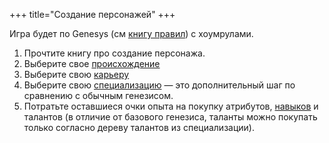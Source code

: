 +++
title="Создание персонажей"
+++

Игра будет по Genesys (см [книгу правил](https://honor-rpg.leotsarev.ru/files/genesys-rus.pdf)) с хоумрулами. 

1. Прочтите книгу про создание персонажа.
1. Выберите свое [происхождение](@/creating/background.md)
2. Выберите свою [карьеру](@/creating/career.md)
3. Выберите свою [специализацию](@/creating/spec.md) — это дополнительный шаг по сравнению с обычным генезисом.
4. Потратьте оставшиеся очки опыта на покупку атрибутов, [навыков](@/creating/skills.md) и талантов (в отличие от базового генезиса, таланты можно покупать только согласно дереву талантов из специализации).